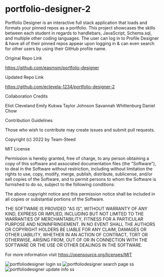 # portfolio-designer-2
Portfolio Designer is an interactive full stack application that loads and formats your pinned repos as a portfolio. This project showcases the skills between each student in regards to handlebars, JavaScript, Schema.sql, and multiple other coding languages.
The user can log in to Profile Designer & have all of their pinned repos appear upon logging in & can even search for other users by using their GitHub profile name. 


Original Repo Link

https://github.com/easmsm/portfolio-designer

Updated Repo Link

https://github.com/eclevela-1234/portfolio-designer-2


Collaboration Credits

Eliot Cleveland
Emily Kukwa
Taylor Johnson
Savannah Whittenburg
Daniel Chow



Contribution Guidelines

Those who wish to contribute may create issues and submit pull requests.



Copyright (c) 2022 by Team-Steed

MIT License

Permission is hereby granted, free of charge, to any person obtaining a copy of this software and associated documentation files (the "Software"), to deal in the Software without restriction, including without limitation the rights to use, copy, modify, merge, publish, distribute, sublicense, and/or sell copies of the Software, and to permit persons to whom the Software is furnished to do so, subject to the following conditions:

The above copyright notice and this permission notice shall be included in all copies or substantial portions of the Software.

THE SOFTWARE IS PROVIDED "AS IS", WITHOUT WARRANTY OF ANY KIND, EXPRESS OR IMPLIED, INCLUDING BUT NOT LIMITED TO THE WARRANTIES OF MERCHANTABILITY, FITNESS FOR A PARTICULAR PURPOSE AND NONINFRINGEMENT. IN NO EVENT SHALL THE AUTHORS OR COPYRIGHT HOLDERS BE LIABLE FOR ANY CLAIM, DAMAGES OR OTHER LIABILITY, WHETHER IN AN ACTION OF CONTRACT, TORT OR OTHERWISE, ARISING FROM, OUT OF OR IN CONNECTION WITH THE SOFTWARE OR THE USE OR OTHER DEALINGS IN THE SOFTWARE.

For more information visit https://opensource.org/licenses/MIT

![portfoliodesigner login ss](https://user-images.githubusercontent.com/104907412/189542508-38ae574b-a798-42f8-bbdd-d123a3994fe1.png)
![portfoliodesigner search page ss](https://user-images.githubusercontent.com/104907412/189542509-a78cc9ae-293c-4690-9b67-a97bde65061d.png)
![portfoliodesigner update info ss](https://user-images.githubusercontent.com/104907412/189542511-832acd07-360c-47dd-a943-ec4f988f1b8e.png)

